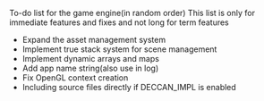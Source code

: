 To-do list for the game engine(in random order)
This list is only for immediate features and fixes and not long for term features

- Expand the asset management system
- Implement true stack system for scene management
- Implement dynamic arrays and maps
- Add app name string(also use in log)
- Fix OpenGL context creation
- Including source files directly if DECCAN_IMPL is enabled